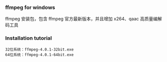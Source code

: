 ### ffmpeg for windows

ffmpeg 安装包，包含 ffmpeg 官方最新版本，并且增加 x264、qaac 高质量编解码工具

### Installation tutorial

    32位系统：ffmpeg-4.0.1-32bit.exe
    64位系统：ffmpeg-4.0.1-64bit.exe